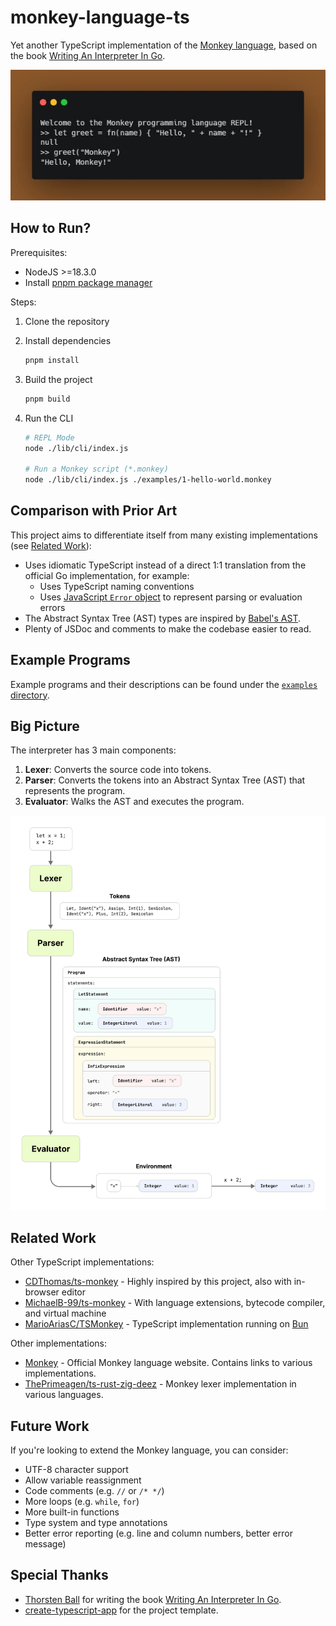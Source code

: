 # monkey-language-ts

Yet another TypeScript implementation of the [Monkey language](https://monkeylang.org/), based on the book [Writing An Interpreter In Go](https://interpreterbook.com/).

![hero](./docs/hero.jpg)

## How to Run?

Prerequisites:

- NodeJS >=18.3.0
- Install [pnpm package manager](https://pnpm.io/installation)

Steps:

1. Clone the repository
2. Install dependencies

   ```bash
   pnpm install
   ```

3. Build the project

   ```bash
   pnpm build
   ```

4. Run the CLI

   ```bash
   # REPL Mode
   node ./lib/cli/index.js

   # Run a Monkey script (*.monkey)
   node ./lib/cli/index.js ./examples/1-hello-world.monkey
   ```

## Comparison with Prior Art

This project aims to differentiate itself from many existing implementations (see [Related Work](#related-work)):

- Uses idiomatic TypeScript instead of a direct 1:1 translation from the official Go implementation, for example:
  - Uses TypeScript naming conventions
  - Uses [JavaScript `Error` object](https://developer.mozilla.org/en-US/docs/Web/JavaScript/Reference/Global_Objects/Error) to represent parsing or evaluation errors
- The Abstract Syntax Tree (AST) types are inspired by [Babel's AST](https://github.com/babel/babel/blob/main/packages/babel-types/src/ast-types/generated/index.ts).
- Plenty of JSDoc and comments to make the codebase easier to read.

## Example Programs

Example programs and their descriptions can be found under the [`examples` directory](./examples/).

## Big Picture

The interpreter has 3 main components:

1. **Lexer**: Converts the source code into tokens.
2. **Parser**: Converts the tokens into an Abstract Syntax Tree (AST) that represents the program.
3. **Evaluator**: Walks the AST and executes the program.

<img width="700" alt="big picture" src="docs/big_picture.jpg">

## Related Work

Other TypeScript implementations:

- [CDThomas/ts-monkey](https://github.com/CDThomas/ts-monkey) - Highly inspired by this project, also with in-browser editor
- [MichaelB-99/ts-monkey](https://github.com/MichaelB-99/ts-monkey) - With language extensions, bytecode compiler, and virtual machine
- [MarioAriasC/TSMonkey](https://github.com/MarioAriasC/TSMonkey) - TypeScript implementation running on [Bun](https://bun.sh/)

Other implementations:

- [Monkey](https://monkeylang.org/) - Official Monkey language website. Contains links to various implementations.
- [ThePrimeagen/ts-rust-zig-deez](https://github.com/ThePrimeagen/ts-rust-zig-deez) - Monkey lexer implementation in various languages.

## Future Work

If you're looking to extend the Monkey language, you can consider:

- UTF-8 character support
- Allow variable reassignment
- Code comments (e.g. `//` or `/* */`)
- More loops (e.g. `while`, `for`)
- More built-in functions
- Type system and type annotations
- Better error reporting (e.g. line and column numbers, better error message)

## Special Thanks

- [Thorsten Ball](https://thorstenball.com/) for writing the book [Writing An Interpreter In Go](https://interpreterbook.com/).
- [create-typescript-app](https://github.com/JoshuaKGoldberg/create-typescript-app) for the project template.
